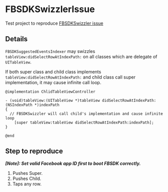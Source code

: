 # FBSDKSwizzlerIssue
Test project to reproduce [FBSDKSwizzler issue](https://github.com/facebook/facebook-ios-sdk/issues/1318)

## Details
`FBSDKSuggestedEventsIndexer` may swizzles `tableView:didSelectRowAtIndexPath:` on all classes which are delegate of `UITableView`.

If both super class and child class implements `tableView:didSelectRowAtIndexPath:` and child class call super implementation, it may cause infinite call loop.

```
@implementation ChlidTableViewController

- (void)tableView:(UITableView *)tableView didSelectRowAtIndexPath:(NSIndexPath *)indexPath
{
  // FBSDKSwizzler will call child's implementation and cause infinite loop
	[super tableView:tableView didSelectRowAtIndexPath:indexPath];
}

@end
```

## Step to reproduce

***[Note]: Set valid Facebook app ID first to boot FBSDK correctly.***

1. Pushes Super.
2. Pushes Child.
3. Taps any row.
